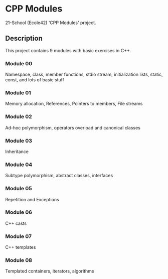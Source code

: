 # CPP Modules
21-School (Ecole42) 'CPP Modules' project.

## Description
This project contains 9 modules with basic exercises in C++.

### Module 00
Namespace, class, member functions, stdio stream, initialization lists, static, const, and lots of basic stuff

### Module 01
Memory allocation, References, Pointers to members, File streams

### Module 02
Ad-hoc polymorphism, operators overload and canonical classes

### Module 03
Inheritance

### Module 04
Subtype polymorphism, abstract classes, interfaces

### Module 05
Repetition and Exceptions

### Module 06
C++ casts

### Module 07
C++ templates

### Module 08
Templated containers, iterators, algorithms
